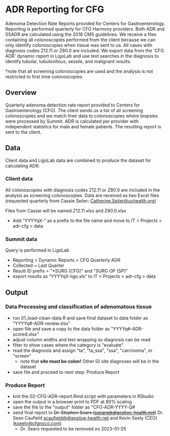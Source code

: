 # ADR Reporting for CFG
Adenoma Detection Rate Reports provided for Centers for Gastroenterology. Reporting is performed quarterly for CFG Harmony providers. Both ADR and SSADR are calculated using the 2018 CMS guidelines. We receive a files containing all colonoscopies performed from the client because we can only identify colonoscopies when tissue was sent to us. All cases with diagnosis codes Z12.11 or Z80.0 are included. We export data from the 'CFG ADR' dynamic report in LigoLab and use text searches in the diagnosis to identify tubular, tubulovillous, sessile, and malignant results.

*note that all screening colonoscopies are used and the analysis is not restricted to first time colonoscopies

## Overview

Quarterly adenoma detection rate report provided to Centers for Gastroenterology (CFG). The client sends us a list of all screening colonoscopies and we match their data to colonoscopies where biopsies were processed by Summit. ADR is calculated per provider with independent statistics for male and female patients. The resulting report is sent to the client.

## Data

Client data and LigoLab data are combined to produce the dataset for calculating ADR.

### Client data

All colonoscopies with diagnosis codes Z12.11 or Z80.0 are included in the analysis as screening colonoscopies. Data are received as two Excel files (requested quarterly from Cassie Seiler: [Catherine.Seiler@uchealth.org](mailto:Catherine.Seiler@uchealth.org))

Files from Cassie will be named Z12.11.xlsx and Z80.0.xlsx

- Add “YYYYqX-” as a prefix to the file name and move to IT > Projects > adr-cfg > data

### Summit data

Query is performed in LigoLab

- Reporting > Dynamic Reports > CFG Quarterly ADR
- Collected =  Last Quarter
- Result ID prefix = "*SURG (CFG)" and "SURG OP (SP)"
- export results as “YYYYqX-ligo.xls” to IT > Projects > adr-cfg > data

## Output

### Data Processing and classification of adenomatous tissue

- run 01_load-clean-data.R and save final dataset to data folder as "YYYYq#-ADR-review.xlsx"
- open file and save a copy to the data folder as "YYYYq#-ADR-scored.xlsx"
- adjust column widths and text wrapping so diagnosis can be read
- filter to show cases where the category is "evaluate"
- read the diagnosis and assign "ta", "ta_ssa", "ssa", "carcinoma", or "screen"
  - note that **site must be colon!** Other GI site diagnoses will be in the dataset
- save file and proceed to next step: Produce Report

### Produce Report

- knit the 02-CFG-ADR-report.Rmd script with parameters in RStudio
- open the output in a browser print to PDF at 80% scaling
- save the file to the "output" folder as "CFG-ADR-YYYY-Q#
- send final report to ~~Dr. Stephen Sears ([ssears@digestive-health.net](mailto:ssears@digestive-health.net))~~ Dr. Sean Caufield [scaufield@digestive-health.net](mailto:scaufield@digestive-health.net) and Kevin Seely (CEO)([kseely@cfgnoco.com](mailto:kseely@cfgnoco.com))
    - Dr. Sears requested to be removed on 2023-01-25